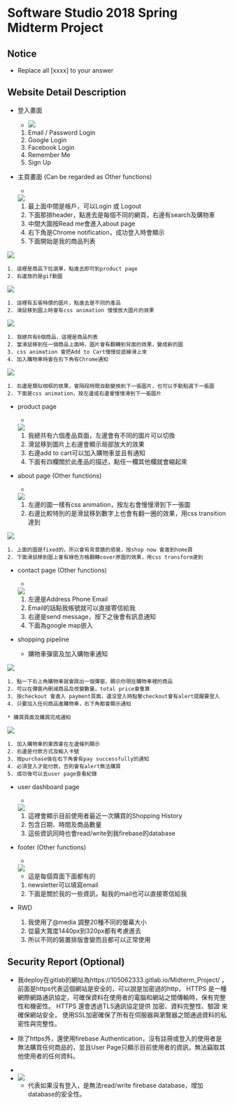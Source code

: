 # Software Studio 2018 Spring Midterm Project
## Notice
* Replace all [xxxx] to your answer


## Website Detail Description

* 登入畫面

    * <img src="public/images/report_signin.png">
    
    1. Email / Password Login
    2. Google Login
    3. Facebook Login
    4. Remember Me
    5. Sign Up

* 主頁畫面 (Can be regarded as Other functions)

    * 
     <img src="public/images/report_index.png" >
    
    1. 最上面中間是帳戶，可以Login 或 Logout
    2. 下面那排header，點進去是每個不同的網頁，右邊有search及購物車
    3. 中間大圖按Read me會進入about page
    4. 右下角是Chrome notification，成功登入時會顯示
    5. 下面開始是我的商品列表
    
    
<img src="public/images/report_index5.png" >

    1. 這裡是商品下拉選單，點進去即可到product page
    2. 右邊放的是gif動圖

    
<img src="public/images/report_index4.png">

    1. 這裡有五張特價的圖片，點進去是不同的產品
    2. 滑鼠移到圖上時會有css animation 慢慢放大圖片的效果

     
<img src="public/images/report_index2.png">
    
    1. 我總共有6個商品，這裡是商品列表
    2. 當滑鼠移到任一個商品上面時，圖片會有翻轉到背面的效果，變成新的圖
    3. css animation 會把Add to Cart慢慢從底線滑上來
    4. 加入購物車時會在右下角有Chrome通知

     
<img src="public/images/report_index3.png">
    
    1. 右邊是類似相框的效果，會隔段時間自動變換到下一張圖片，也可以手動點選下一張圖
    2. 下面是css animation，按左邊或右邊會慢慢滑到下一張圖片

* product page

    * 
    <img src="public/images/report_product.png">
    
    1. 我總共有六個產品頁面，左邊會有不同的圖片可以切換
    2. 滑鼠移到圖片上右邊會顯示局部放大的效果
    3. 右邊add to cart可以加入購物車並且有通知
    4. 下面有四欄關於此產品的描述，點任一欄其他欄就會縮起來

* about page (Other functions)

    * 
    <img src="public/images/report_about.png">
    
    1. 左邊的圖一樣有css animation，按左右會慢慢滑到下一張圖
    2. 右邊比較特別的是滑鼠移到數字上也會有翻一圈的效果，用css transition達到
    
     
 <img src="public/images/report_about2.png">
    
    1. 上面的圖是fixed的，所以會有背景牆的感覺，按shop now 會進到home頁
    2. 下面滑鼠移到圖上會有綠色方格翻轉cover原圖的效果，用css transform達到

* contact page (Other functions)

    * 
    <img src="public/images/report_contact.png">
    
    1. 左邊是Address Phone Email
    2. Email的話點我帳號就可以直接寄信給我
    3. 右邊是send message，按下之後會有訊息通知
    4. 下面為google map嵌入

* shopping pipeline

    * 購物車彈窗及加入購物車通知

     
<img src="public/images/report_cart.png">
   
    1. 點一下右上角購物車就會跳出一個彈窗，顯示你現在購物車裡的商品
    2. 可以在彈窗內刪減商品及改變數量，total price會重算
    3. 按checkout 會進入 payment頁面，還沒登入時點擊checkout會有alert提醒要登入
    4. 只要加入任何商品進購物車，右下角都會顯示通知

    * 購買頁面及購買完成通知

    
<img src="public/images/report_pay.png">

    1. 加入購物車的東西會在左邊條列顯示
    2. 右邊是付款方式及輸入卡號
    3. 按purchase後在右下角會有pay successfully的通知
    4. 必須登入才能付款，否則會有alert無法購買
    5. 成功後可以去user page查看紀錄

* user dashboard page

    * 
    <img src="public/images/report_user.png">

    1. 這裡會顯示目前使用者最近一次購買的Shopping History
    2. 包含日期、時間及商品數量
    3. 這些資訊同時也會read/write到我firebase的database

* footer (Other functions)

    * 
    <img src="public/images/report_footer.png">

    * 這是每個頁面下面都有的
    1. newsletter可以填寫email
    2. 下面是關於我的一些資訊，點我的mail也可以直接寄信給我

* RWD

    1. 我使用了@media 調整20種不同的螢幕大小
    2. 從最大寬度1440px到320px都有考慮進去
    3. 所以不同的裝置排版會變而且都可以正常使用

## Security Report (Optional)

*   我deploy在gitlab的網址為https://105062333.gitlab.io/Midterm_Project/
    ，前面是https代表這個網站是安全的，可以說是加密過的http，
   HTTPS 是一種網際網路通訊協定，可確保資料在使用者的電腦和網站之間傳輸時，保有完整性和機密性。
   HTTPS 還會透過TLS通訊協定提供 加密、資料完整性、驗證 來確保網站安全，
   使用SSL加密確保了所有在伺服器與瀏覽器之間通過資料的私密性與完整性。

*   除了https外，還使用firebase Authentication，沒有註冊或登入的使用者是無法購買任何商品的，並且User Page只顯示目前使用者的資訊，無法竊取其他使用者的任何資料。

*   
* <img src="public/images/report_data.png">
    
    *  代表如果沒有登入，是無法read/write firebase database，增加database的安全性。
